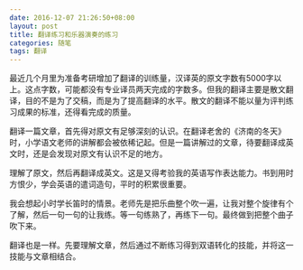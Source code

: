 ```yaml
---
date: 2016-12-07 21:26:50+08:00
layout: post
title: 翻译练习和乐器演奏的练习
categories: 随笔
tags: 翻译
---
```

 
最近几个月里为准备考研增加了翻译的训练量，汉译英的原文字数有5000字以上。这点字数，可能都没有专业译员两天完成的字数多。但我的翻译主要是散文翻译，目的不是为了交稿，而是为了提高翻译的水平。散文的翻译不能以量为评判练习成果的标准，还得看完成的质量。

翻译一篇文章，首先得对原文有足够深刻的认识。在翻译老舍的《济南的冬天》时，小学语文老师的讲解都会被依稀记起。但是一篇讲解过的文章，待要翻译成英文时，还是会发现对原文有认识不足的地方。

理解了原文，然后再翻译成英文。这是又得考验我的英语写作表达能力。书到用时方恨少，学会英语的遣词造句，平时的积累很重要。

我会想起小时学长笛时的情景。老师先是把乐曲整个吹一遍，让我对整个旋律有个了解，然后一句一句的让我练。等一句练熟了，再练下一句。最终做到把整个曲子吹下来。

翻译也是一样。先要理解文章，然后通过不断练习得到双语转化的技能，并将这一技能与文章相结合。
